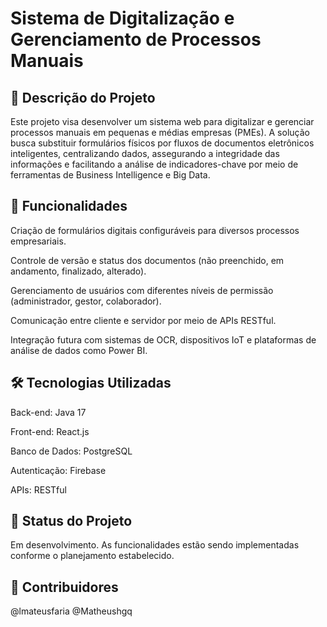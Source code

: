 # Sistema de Digitalização e Gerenciamento de Processos Manuais

## 📄 Descrição do Projeto
Este projeto visa desenvolver um sistema web para digitalizar e gerenciar processos manuais em pequenas e médias empresas (PMEs). A solução busca substituir formulários físicos por fluxos de documentos eletrônicos inteligentes, centralizando dados, assegurando a integridade das informações e facilitando a análise de indicadores-chave por meio de ferramentas de Business Intelligence e Big Data.

## 🚀 Funcionalidades
Criação de formulários digitais configuráveis para diversos processos empresariais.

Controle de versão e status dos documentos (não preenchido, em andamento, finalizado, alterado).

Gerenciamento de usuários com diferentes níveis de permissão (administrador, gestor, colaborador).

Comunicação entre cliente e servidor por meio de APIs RESTful.

Integração futura com sistemas de OCR, dispositivos IoT e plataformas de análise de dados como Power BI.

## 🛠️ Tecnologias Utilizadas
Back-end: Java 17

Front-end: React.js

Banco de Dados: PostgreSQL

Autenticação: Firebase

APIs: RESTful

## 📌 Status do Projeto
Em desenvolvimento. As funcionalidades estão sendo implementadas conforme o planejamento estabelecido.

## 👥 Contribuidores

@lmateusfaria
@Matheushgq
